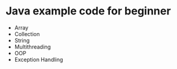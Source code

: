 # Java example code for beginner

- Array
- Collection
- String
- Multithreading
- OOP
- Exception Handling